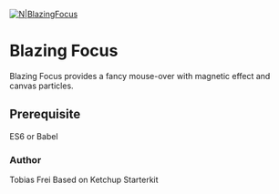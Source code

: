 [![N|BlazingFocus](http://tobiasfrei.ch/github/blazing-focus/blazing-focus-logo-01.svg)](https://tobiasfrei.ch)

# Blazing Focus
Blazing Focus provides a fancy mouse-over with magnetic effect and canvas particles.

## Prerequisite
ES6 or Babel

### Author
Tobias Frei
Based on Ketchup Starterkit
